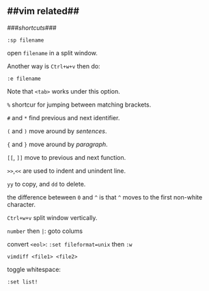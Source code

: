 ##vim related##
---
###_shortcuts_###

    :sp filename

open `filename` in a split window.

Another way is `Ctrl+w+v`  then do:

    :e filename

Note that `<tab>` works under this option.

`%` shortcur for jumping between matching brackets.

`#` and `*` find previous and next identifier.

`(` and `)` move around by _sentences_.

`{` and `}` move around by _paragraph_.


`[[`, `]]` move to previous and next function.

`>>`,`<<` are used to indent and unindent line.

`yy` to copy, and `dd` to delete. 

the difference beteween `0` and `^` is that `^` moves to the first non-white character. 

`Ctrl+w+v` split window vertically.

`number` then `|`: goto colums

convert `<eol>`: `:set fileformat=unix` then `:w`


    vimdiff <file1> <file2>


toggle whitespace:

    :set list!

